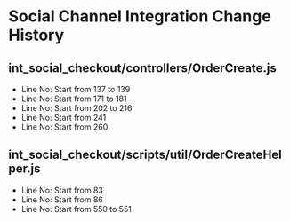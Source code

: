 # Social Channel Integration Change History
## int_social_checkout/controllers/OrderCreate.js
- Line No: Start from 137 to 139
- Line No: Start from 171 to 181
- Line No: Start from 202 to 216
- Line No: Start from 241
- Line No: Start from 260

## int_social_checkout/scripts/util/OrderCreateHelper.js
- Line No: Start from 83
- Line No: Start from 86
- Line No: Start from 550 to 551
